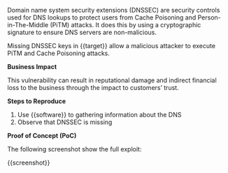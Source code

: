 Domain name system security extensions (DNSSEC) are security controls used for DNS lookups to protect users from Cache Poisoning and Person-in-The-Middle (PiTM) attacks. It does this by using a cryptographic signature to ensure DNS servers are non-malicious.

Missing DNSSEC keys in {{target}} allow a malicious attacker to execute PiTM and Cache Poisoning attacks.

**Business Impact**

This vulnerability can result in reputational damage and indirect financial loss to the business through the impact to customers’ trust.

**Steps to Reproduce**

1. Use {{software}} to gathering information about the DNS
1. Observe that DNSSEC is missing

**Proof of Concept (PoC)**

The following screenshot show the full exploit:

{{screenshot}}
